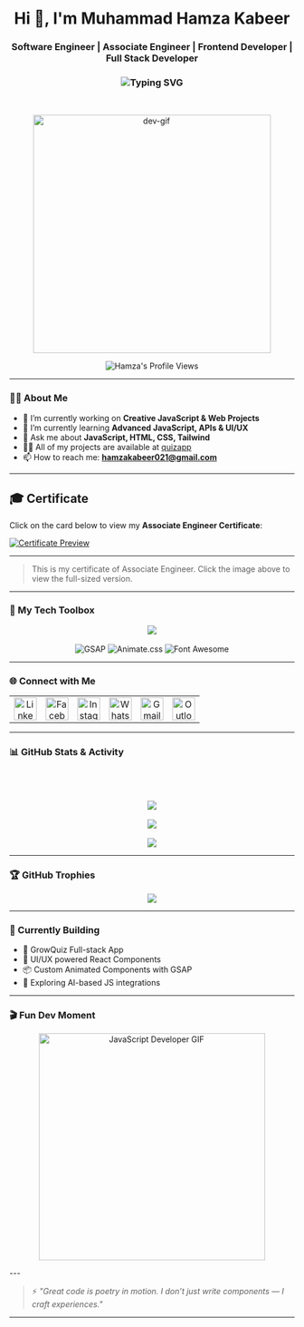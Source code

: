 <h1 align="center">Hi 👋, I'm Muhammad Hamza Kabeer</h1>

<h3 align="center">
<!--   <img src="https://img.icons8.com/ios-filled/30/rocket--v1.png" height="20" style="margin-bottom: 5px;" />  -->
  Software Engineer | Associate Engineer | Frontend Developer | Full Stack Developer
</h3>

<h3 align="center">
  <img src="https://readme-typing-svg.demolab.com?font=Fira+Code&weight=500&size=22&pause=1000&color=00F7FF&center=true&vCenter=true&width=1500&lines=I'm+a+Software+Engineer+and+Associate+Engineer%2C+Frontend+Developer+Full+Stack+Developer" alt="Typing SVG" />
</h3>

<br/>

<p align="center">
  <img src="https://i.giphy.com/media/juua9i2c2fA0AIp2iq/giphy.webp" width="420" alt="dev-gif" />
</p>

<p align="center">
  <img src="https://komarev.com/ghpvc/?username=mdhamzakabeer&label=Profile%20Views&color=blue&style=flat-square" alt="Hamza's Profile Views" />
</p>

---
### 🧑‍💻 About Me
- 🔭 I’m currently working on **Creative JavaScript & Web Projects**
- 🌱 I’m currently learning **Advanced JavaScript, APIs & UI/UX**
- 💬 Ask me about **JavaScript, HTML, CSS, Tailwind**
- 👨‍💻 All of my projects are available at [quizapp](https://mdhamzakabeer.github.io/quizapp/)
- 📫 How to reach me: **hamzakabeer021@gmail.com**


---
## 🎓 Certificate

Click on the card below to view my **Associate Engineer Certificate**:

<!-- Certificate Preview Card -->
[![Certificate Preview](https://via.placeholder.com/300x200.png?text=Click+to+View+Certificate)](https://media-hosting.imagekit.io/d95fb33c74364aba/IMG_20250510_234259_668.jpg?Expires=1841513401&Key-Pair-Id=K2ZIVPTIP2VGHC&Signature=NBjhkkOPwcTi2iYLxo9oS0Nh~c8K-WzYIWyCzFS3YIKem~u6cPwQkY1UxrzN4N7YtSVpvk0uSik3jpw1~sv9NJCCYeTeP-jV4SZQXbpJ8~lHVw4SaCzVWq71-Fs1mdvc1NLtOnfs-ztvTS68jDxLB8G3oN0Fyf1HTtG-PC3frlzgS~-GTcZUhRxBGhGdzlxZpnXDVPJ78zanEEOhxiSszBl37kRj8VZ8cCQQC4hJ3fjbDvFFAvYX-ufKhuu~7ulknwyFrMtiMgU9BxLa7pXbgWfQ~tos17xlWrpyYDoCXvyAJ~ofF6XG5LChscZNJ3crQlCYzlpNQ6LxSfcck0FeVQ__)

---

> This is my certificate of Associate Engineer. Click the image above to view the full-sized version.


---
### 🧠 My Tech Toolbox

<p align="center">
  <img src="https://skillicons.dev/icons?i=js,ts,html,css,react,nextjs,tailwind,bootstrap,netlify,figma,firebase,git,github,vscode,vercel" />
  <br/><br/>

  <!-- GSAP Badge (Latest Version) -->
  <img src="https://img.shields.io/badge/GSAP-Animation-green?style=for-the-badge&logo=greensock&logoColor=white" alt="GSAP" />

  <!-- Animate.css Badge (Latest Version) -->
  <img src="https://img.shields.io/badge/Animate.css-CSS%20Animations-blueviolet?style=for-the-badge" alt="Animate.css" />

  <!-- Font Awesome Badge (Latest Version) -->
  <img src="https://img.shields.io/badge/Font%20Awesome-Icons-black?style=for-the-badge&logo=fontawesome&logoColor=white" alt="Font Awesome" />
</p>

---

### 🌐 Connect with Me

<table align="center">
  <tr>
    <td align="center">
      <a href="https://www.linkedin.com/in/mdhamzakabeer/" target="_blank">
        <img src="https://skillicons.dev/icons?i=linkedin" height="40" alt="LinkedIn"/>
      </a>
    </td>
    <td align="center">
      <a href="https://www.facebook.com/mdhamzakabeer" target="_blank">
        <img src="https://cdn.simpleicons.org/facebook/1877F2" height="40" alt="Facebook"/>
      </a>
    </td>
    <td align="center">
      <a href="https://www.instagram.com/mdhamzakabeer/" target="_blank">
        <img src="https://skillicons.dev/icons?i=instagram" height="40" alt="Instagram"/>
      </a>
    </td>
    <td align="center">
      <a href="https://wa.me/923001234567" target="_blank">
        <img src="https://cdn.simpleicons.org/whatsapp/25D366" height="40" alt="WhatsApp"/>
      </a>
    </td>
    <td align="center">
      <a href="mailto:mdhamzakabeer@gmail.com" target="_blank">
        <img src="https://img.icons8.com/color/48/gmail-new.png" height="40" alt="Gmail"/>
      </a>
    </td>
    <td align="center">
      <a href="mailto:mdhamzakabeer@outlook.com" target="_blank">
        <img src="https://img.icons8.com/color/48/microsoft-outlook-2019--v2.png" height="40" alt="Outlook"/>
      </a>
    </td>
  </tr>
</table>

---

### 📊 GitHub Stats & Activity

<p align="center" style="padding-top: 20px;">
<br>
<br>
  <img src="https://github-readme-stats.vercel.app/api?username=mdhamzakabeer&show_icons=true&theme=tokyonight" />
  <br/><br/>
  <img src="https://github-readme-stats.vercel.app/api/top-langs/?username=mdhamzakabeer&layout=compact&theme=tokyonight" />
  <br/><br/>
  <img src="https://streak-stats.demolab.com?user=mdhamzakabeer&theme=tokyonight" />
</p>


---

### 🏆 GitHub Trophies

<p align="center">
  <img src="https://github-profile-trophy.vercel.app/?username=mdhamzakabeer&theme=monokai&margin-w=15&no-bg=true&no-frame=true" />
</p>

---

### 🚧 Currently Building

- 🔭 GrowQuiz Full-stack App
- 🎨 UI/UX powered React Components
- 📦 Custom Animated Components with GSAP
- 🤖 Exploring AI-based JS integrations

---

### 🎬 Fun Dev Moment

<p align="center">
  <img src="https://media.giphy.com/media/eNAsjO55tPbgaor7ma/giphy.gif" width="400" alt="JavaScript Developer GIF" />
</p>
---

> ⚡ *"Great code is poetry in motion. I don’t just write components — I craft experiences."*

---
